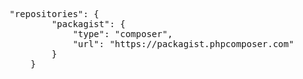 <pre>
"repositories": {
        "packagist": {
            "type": "composer",
            "url": "https://packagist.phpcomposer.com"
        }
    }
</pre>
